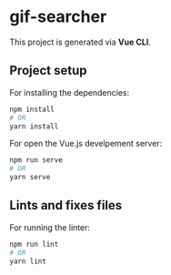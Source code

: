 # gif-searcher

This project is generated via **Vue CLI**.

## Project setup

For installing the dependencies:
```bash
npm install
# OR
yarn install
```
For open the Vue.js develpement server:
```bash
npm run serve
# OR
yarn serve

```
## Lints and fixes files
For running the linter:

```bash
npm run lint
# OR
yarn lint
```

